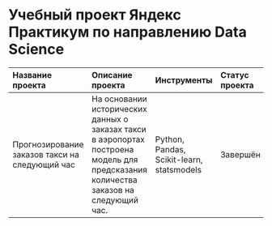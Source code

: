 # Учебный проект Яндекс Практикум по направлению Data Science

|Название проекта|Описание проекта|Инструменты|Статус проекта|
|:---------------|:---------------|:----------|:----------|
|Прогнозирование заказов такси на следующий час|На основании исторических данных о заказах такси в аэропортах построена модель для предсказания количества заказов на следующий час.|Python, Pandas, Scikit-learn, statsmodels|Завершён|

